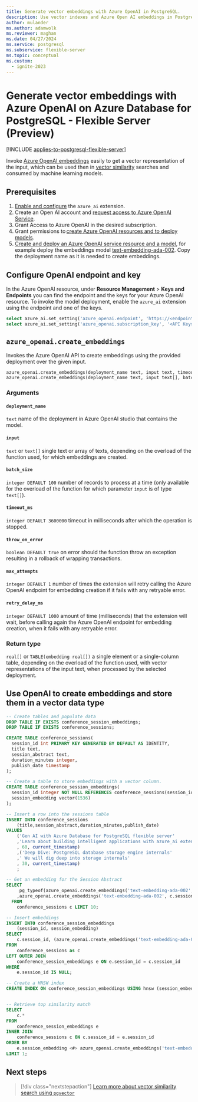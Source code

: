 ```yaml
---
title: Generate vector embeddings with Azure OpenAI in PostgreSQL.
description: Use vector indexes and Azure Open AI embeddings in PostgreSQL for retrieval augmented generation (RAG) patterns.
author: mulander
ms.author: adamwolk
ms.reviewer: maghan
ms.date: 04/27/2024
ms.service: postgresql
ms.subservice: flexible-server
ms.topic: conceptual
ms.custom:
  - ignite-2023
---
```


# Generate vector embeddings with Azure OpenAI on Azure Database for PostgreSQL - Flexible Server (Preview)

[!INCLUDE [applies-to-postgresql-flexible-server](../includes/applies-to-postgresql-flexible-server.md)]

Invoke [Azure OpenAI embeddings](../../ai-services/openai/reference.md#embeddings) easily to get a vector representation of the input, which can be used then in [vector similarity](./how-to-use-pgvector.md#vector-similarity) searches and consumed by machine learning models.

## Prerequisites

1. [Enable and configure](generative-ai-azure-overview.md#enable-the-azure_ai-extension) the `azure_ai` extension.
1. Create an Open AI account and [request access to Azure OpenAI Service](https://aka.ms/oai/access).
1. Grant Access to Azure OpenAI in the desired subscription.
1. Grant permissions to [create Azure OpenAI resources and to deploy models](../../ai-services/openai/how-to/role-based-access-control.md).
1. [Create and deploy an Azure OpenAI service resource and a model](../../ai-services/openai/how-to/create-resource.md), for example deploy the embeddings model [text-embedding-ada-002](../../ai-services/openai/concepts/models.md#embeddings-models). Copy the deployment name as it is needed to create embeddings. 
## Configure OpenAI endpoint and key

In the Azure OpenAI resource, under **Resource Management** > **Keys and Endpoints** you can find the endpoint and the keys for your Azure OpenAI resource. To invoke the model deployment, enable the `azure_ai` extension using the endpoint and one of the keys.

```sql
select azure_ai.set_setting('azure_openai.endpoint', 'https://<endpoint>.openai.azure.com'); 
select azure_ai.set_setting('azure_openai.subscription_key', '<API Key>'); 
```

## `azure_openai.create_embeddings`

Invokes the Azure OpenAI API to create embeddings using the provided deployment over the given input.

```sql
azure_openai.create_embeddings(deployment_name text, input text, timeout_ms integer DEFAULT 3600000, throw_on_error boolean DEFAULT true, max_attempts integer DEFAULT 1, retry_delay_ms integer DEFAULT 1000)
azure_openai.create_embeddings(deployment_name text, input text[], batch_size integer DEFAULT 100, timeout_ms integer DEFAULT 3600000, throw_on_error boolean DEFAULT true, max_attempts integer DEFAULT 1, retry_delay_ms integer DEFAULT 1000)
```
### Arguments

#### `deployment_name`

`text` name of the deployment in Azure OpenAI studio that contains the model.

#### `input`

`text` or `text[]` single text or array of texts, depending on the overload of the function used, for which embeddings are created.

#### `batch_size`

`integer DEFAULT 100` number of records to process at a time (only available for the overload of the function for which parameter `input` is of type `text[]`).

#### `timeout_ms`

`integer DEFAULT 3600000` timeout in milliseconds after which the operation is stopped.

#### `throw_on_error`

`boolean DEFAULT true` on error should the function throw an exception resulting in a rollback of wrapping transactions.

#### `max_attempts`

`integer DEFAULT 1` number of times the extension will retry calling the Azure OpenAI endpoint for embedding creation if it fails with any retryable error.

#### `retry_delay_ms`

`integer DEFAULT 1000` amount of time (milliseconds) that the extension will wait, before calling again the Azure OpenAI endpoint for embedding creation, when it fails with any retryable error.

### Return type

`real[]` or `TABLE(embedding real[])` a single element or a single-column table, depending on the overload of the function used, with vector representations of the input text, when processed by the selected deployment.

## Use OpenAI to create embeddings and store them in a vector data type

```sql
-- Create tables and populate data
DROP TABLE IF EXISTS conference_session_embeddings;
DROP TABLE IF EXISTS conference_sessions;

CREATE TABLE conference_sessions(
  session_id int PRIMARY KEY GENERATED BY DEFAULT AS IDENTITY,
  title text,
  session_abstract text,
  duration_minutes integer,
  publish_date timestamp
);

-- Create a table to store embeddings with a vector column.
CREATE TABLE conference_session_embeddings(
  session_id integer NOT NULL REFERENCES conference_sessions(session_id),
  session_embedding vector(1536)
);

-- Insert a row into the sessions table
INSERT INTO conference_sessions
    (title,session_abstract,duration_minutes,publish_date) 
VALUES
    ('Gen AI with Azure Database for PostgreSQL flexible server'
    ,'Learn about building intelligent applications with azure_ai extension and pg_vector' 
    , 60, current_timestamp)
    ,('Deep Dive: PostgreSQL database storage engine internals'
    ,' We will dig deep into storage internals'
    , 30, current_timestamp)
    ;

-- Get an embedding for the Session Abstract
SELECT
     pg_typeof(azure_openai.create_embeddings('text-embedding-ada-002', c.session_abstract)) as embedding_data_type
    ,azure_openai.create_embeddings('text-embedding-ada-002', c.session_abstract)
  FROM
    conference_sessions c LIMIT 10;

-- Insert embeddings 
INSERT INTO conference_session_embeddings
    (session_id, session_embedding)
SELECT
    c.session_id, (azure_openai.create_embeddings('text-embedding-ada-002', c.session_abstract))
FROM
    conference_sessions as c  
LEFT OUTER JOIN
    conference_session_embeddings e ON e.session_id = c.session_id
WHERE
    e.session_id IS NULL;

-- Create a HNSW index
CREATE INDEX ON conference_session_embeddings USING hnsw (session_embedding vector_ip_ops);


-- Retrieve top similarity match
SELECT
    c.*
FROM
    conference_session_embeddings e
INNER JOIN
    conference_sessions c ON c.session_id = e.session_id
ORDER BY
    e.session_embedding <#> azure_openai.create_embeddings('text-embedding-ada-002', 'Session to learn about building chatbots')::vector
LIMIT 1;

```

## Next steps

> [!div class="nextstepaction"]
> [Learn more about vector similarity search using `pgvector`](./how-to-use-pgvector.md)
